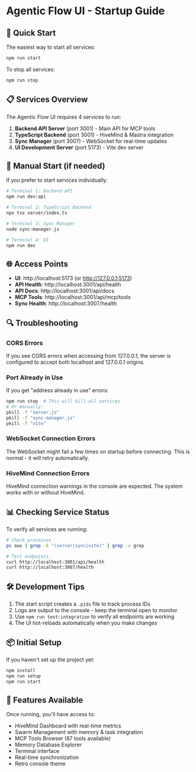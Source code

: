 # Agentic Flow UI - Startup Guide

## 🚀 Quick Start

The easiest way to start all services:

```bash
npm run start
```

To stop all services:

```bash
npm run stop
```

## 📋 Services Overview

The Agentic Flow UI requires 4 services to run:

1. **Backend API Server** (port 3001) - Main API for MCP tools
2. **TypeScript Backend** (port 3001) - HiveMind & Mastra integration
3. **Sync Manager** (port 3007) - WebSocket for real-time updates  
4. **UI Development Server** (port 5173) - Vite dev server

## 🔧 Manual Start (if needed)

If you prefer to start services individually:

```bash
# Terminal 1: Backend API
npm run dev:api

# Terminal 2: TypeScript Backend
npx tsx server/index.ts

# Terminal 3: Sync Manager
node sync-manager.js

# Terminal 4: UI
npm run dev
```

## 🌐 Access Points

- **UI**: http://localhost:5173 (or http://127.0.0.1:5173)
- **API Health**: http://localhost:3001/api/health
- **API Docs**: http://localhost:3001/api/docs
- **MCP Tools**: http://localhost:3001/api/mcp/tools
- **Sync Health**: http://localhost:3007/health

## 🔍 Troubleshooting

### CORS Errors
If you see CORS errors when accessing from 127.0.0.1, the server is configured to accept both localhost and 127.0.0.1 origins.

### Port Already in Use
If you get "address already in use" errors:
```bash
npm run stop  # This will kill all services
# Or manually:
pkill -f "server.js"
pkill -f "sync-manager.js"
pkill -f "vite"
```

### WebSocket Connection Errors
The WebSocket might fail a few times on startup before connecting. This is normal - it will retry automatically.

### HiveMind Connection Errors
HiveMind connection warnings in the console are expected. The system works with or without HiveMind.

## 📊 Checking Service Status

To verify all services are running:

```bash
# Check processes
ps aux | grep -E "(server|sync|vite)" | grep -v grep

# Test endpoints
curl http://localhost:3001/api/health
curl http://localhost:3007/health
```

## 🛠️ Development Tips

1. The start script creates a `.pids` file to track process IDs
2. Logs are output to the console - keep the terminal open to monitor
3. Use `npm run test:integration` to verify all endpoints are working
4. The UI hot-reloads automatically when you make changes

## 📦 Initial Setup

If you haven't set up the project yet:

```bash
npm install
npm run setup
npm run start
```

## 🎯 Features Available

Once running, you'll have access to:
- HiveMind Dashboard with real-time metrics
- Swarm Management with memory & task integration
- MCP Tools Browser (87 tools available)
- Memory Database Explorer
- Terminal interface
- Real-time synchronization
- Retro console theme
